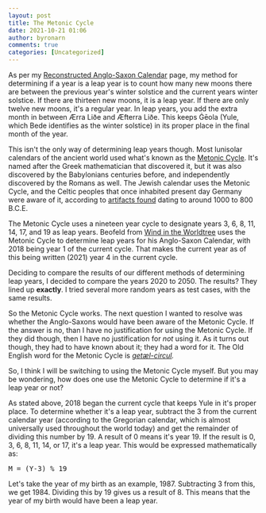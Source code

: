 ```yaml
---
layout: post
title: The Metonic Cycle
date: 2021-10-21 01:06
author: byronarn
comments: true
categories: [Uncategorized]
---
```

<!-- wp:paragraph -->
<p>As per my <a href="https://minewyrtruman.wordpress.com/the-anglo-saxon-calendar/">Reconstructed Anglo-Saxon Calendar</a> page, my method for determining if a year is a leap year is to count how many new moons there are between the previous year's winter solstice and the current years winter solstice. If there are thirteen new moons, it is a leap year. If there are only twelve new moons, it's a regular year. In leap years, you add the extra month in between Ærra Liðe and Æfterra Liðe. This keeps Ġēola (Yule, which Bede identifies as the winter solstice) in its proper place in the final month of the year.</p>
<!-- /wp:paragraph -->

<!-- wp:paragraph -->
<p>This isn't the only way of determining leap years though. Most lunisolar calendars of the ancient world used what's known as the <a rel="noreferrer noopener" href="https://en.wikipedia.org/wiki/Metonic_cycle" target="_blank">Metonic Cycle</a>. It's named after the Greek mathematician that discovered it, but it was also discovered by the Babylonians centuries before, and independently discovered by the Romans as well. The Jewish calendar uses the Metonic Cycle, and the Celtic peoples that once inhabited present day Germany were aware of it, according to <a href="https://en.wikipedia.org/wiki/Berlin_Gold_Hat">artifacts found</a> dating to around 1000 to 800 B.C.E. </p>
<!-- /wp:paragraph -->

<!-- wp:paragraph -->
<p>The Metonic Cycle uses a nineteen year cycle to designate years 3, 6, 8, 11, 14, 17, and 19 as leap years. Beofeld from <a rel="noreferrer noopener" href="https://windintheworldtree.wordpress.com/" target="_blank">Wind in the Worldtree</a> uses  the Metonic Cycle to determine leap years for his Anglo-Saxon Calendar, with 2018 being year 1 of the current cycle. That makes the current year as of this being written (2021) year 4 in the current cycle. </p>
<!-- /wp:paragraph -->

<!-- wp:paragraph -->
<p>Deciding to compare the results of our different methods of determining leap years, I decided to compare the years 2020 to 2050. The results? They lined up <strong>exactly</strong>. I tried several more random years as test cases, with the same results.</p>
<!-- /wp:paragraph -->

<!-- wp:paragraph -->
<p>So the Metonic Cycle works. The next question I wanted to resolve was whether the Anglo-Saxons would have been aware of the Metonic Cycle. If the answer is no, than I have no justification for using the Metonic Cycle. If they did though, then I have no justification for <em>not</em> using it. As it turns out though, they had to have known about it; they had a word for it. The Old English word for the Metonic Cycle is <a href="https://bosworthtoller.com/49989"><em>getæl-circul</em></a><em>.</em></p>
<!-- /wp:paragraph -->

<!-- wp:paragraph -->
<p>So, I think I will be switching to using the Metonic Cycle myself. But you may be wondering, how does one use the Metonic Cycle to determine if it's a leap year or not?</p>
<!-- /wp:paragraph -->

<!-- wp:paragraph -->
<p>As stated above, 2018 began the current cycle that keeps Yule in it's proper place. To determine whether it's a leap year, subtract the 3 from the current calendar year (according to the Gregorian calendar, which is almost universally used throughout the world today) and get the remainder of dividing this number by 19. A result of 0 means it's year 19. If the result is 0, 3, 6, 8, 11, 14, or 17, it's a leap year. This would be expressed mathematically as:</p>
<!-- /wp:paragraph -->

<!-- wp:preformatted -->
<pre class="wp-block-preformatted">M = (Y-3) % 19</pre>
<!-- /wp:preformatted -->

<!-- wp:paragraph -->
<p>Let's take the year of my birth as an example, 1987. Subtracting 3 from this, we get 1984. Dividing this by 19 gives us a result of 8. This means that the year of my birth would have been a leap year.</p>
<!-- /wp:paragraph -->
